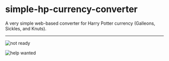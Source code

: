 # simple-hp-currency-converter
A very simple web-based converter for Harry Potter currency (Galleons, Sickles, and Knuts).
* * *
![not ready](https://img.shields.io/badge/status-not%20ready-ED4F11.svg)

![help wanted](https://img.shields.io/badge/help-wanted-f4429e.svg)

